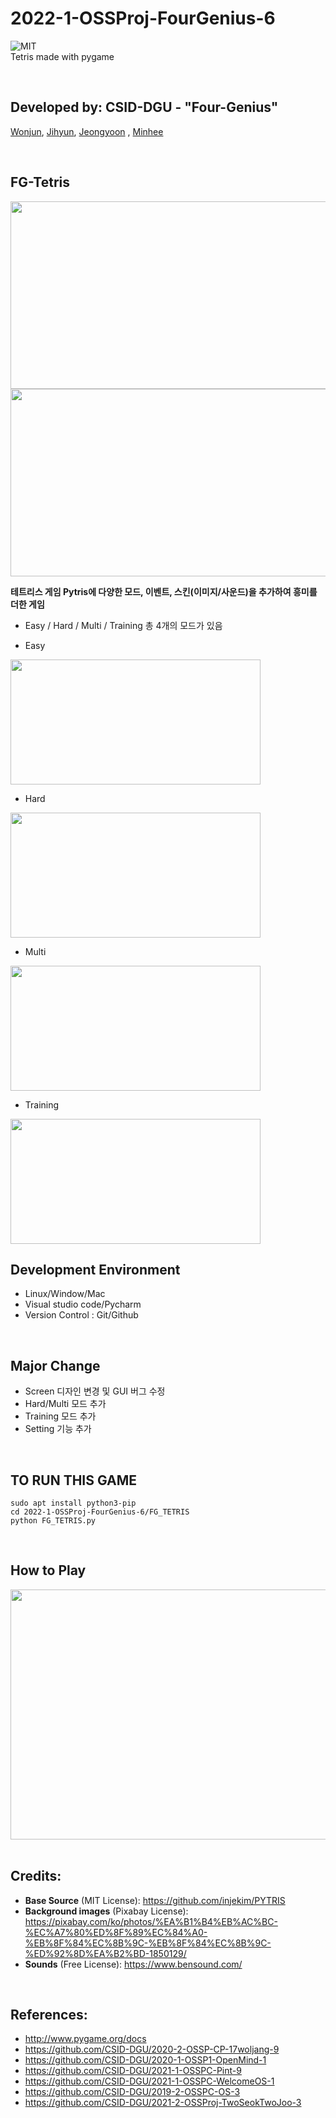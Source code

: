 # 2022-1-OSSProj-FourGenius-6
<img alt="MIT" src ="https://img.shields.io/badge/license-MIT-salmon"> <img alt="" src ="https://img.shields.io/badge/pygame-2.0.2-lightsalmon"> <img alt="" src ="https://img.shields.io/badge/OS-ubuntu-coral"> <img alt="" src ="https://img.shields.io/badge/IDE-VSCode-indianred"><br>
Tetris made with pygame

<br>

## Developed by: CSID-DGU - "Four-Genius"
[Wonjun](https://github.com/choiwoonjun),    [Jihyun](https://github.com/graykjh),   [Jeongyoon](https://github.com/jyoon1421) ,   [Minhee](https://github.com/leeminhee119)

<br>

## FG-Tetris
<img src="https://user-images.githubusercontent.com/101505011/171846512-746c37d7-9b57-49ed-9670-635ec8e947f4.png" width="600" height="300" >

<img src="https://user-images.githubusercontent.com/101505011/171859391-984ac108-9289-4965-a6e5-f9f62727cb7b.png" width="600" height="300" >


<br>

__테트리스 게임 Pytris에 다양한 모드, 이벤트, 스킨(이미지/사운드)을 추가하여 흥미를 더한 게임__
- Easy / Hard / Multi / Training 총 4개의 모드가 있음

- Easy
<img src="https://user-images.githubusercontent.com/101505011/172138627-0f1f8e3c-409c-4135-b5c7-062615d912d8.png" width="400" height="200" >

- Hard
<img src="https://user-images.githubusercontent.com/101505011/172139194-927c7216-41a1-4c26-8e96-f8a29b59e3a9.png" width="400" height="200" >

- Multi
<img src="https://user-images.githubusercontent.com/101505011/172139527-bf5370ae-16ea-4f7e-91d3-40c62706ff23.png" width="400" height="200" >

- Training
<img src="https://user-images.githubusercontent.com/101505011/172139692-1f314047-c53c-457d-8748-cc3f098377de.png" width="400" height="200" >

<br>

## Development Environment
- Linux/Window/Mac
- Visual studio code/Pycharm
- Version Control : Git/Github

<br>

## Major Change
- Screen 디자인 변경 및 GUI 버그 수정
- Hard/Multi 모드 추가
- Training 모드 추가
- Setting 기능 추가

<br>

## TO RUN THIS GAME
```
sudo apt install python3-pip
cd 2022-1-OSSProj-FourGenius-6/FG_TETRIS
python FG_TETRIS.py
```
<br>

## How to Play
<img src = "https://user-images.githubusercontent.com/101505011/171845630-ba50eed2-e21a-4ab2-a97e-d7db46d115da.png" width="800" height="400">
<br>


<br>

## Credits:
- __Base Source__ (MIT License): https://github.com/injekim/PYTRIS
- __Background images__ (Pixabay License): https://pixabay.com/ko/photos/%EA%B1%B4%EB%AC%BC-%EC%A7%80%ED%8F%89%EC%84%A0-%EB%8F%84%EC%8B%9C-%EB%8F%84%EC%8B%9C-%ED%92%8D%EA%B2%BD-1850129/
- __Sounds__ (Free License): https://www.bensound.com/

<br>

## References:
- http://www.pygame.org/docs
- https://github.com/CSID-DGU/2020-2-OSSP-CP-17woljang-9
- https://github.com/CSID-DGU/2020-1-OSSP1-OpenMind-1
- https://github.com/CSID-DGU/2021-1-OSSPC-Pint-9
- https://github.com/CSID-DGU/2021-1-OSSPC-WelcomeOS-1
- https://github.com/CSID-DGU/2019-2-OSSPC-OS-3
- https://github.com/CSID-DGU/2021-2-OSSProj-TwoSeokTwoJoo-3
